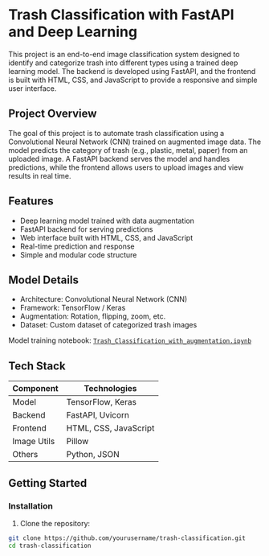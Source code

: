 # Trash Classification with FastAPI and Deep Learning

This project is an end-to-end image classification system designed to identify and categorize trash into different types using a trained deep learning model. The backend is developed using FastAPI, and the frontend is built with HTML, CSS, and JavaScript to provide a responsive and simple user interface.

## Project Overview

The goal of this project is to automate trash classification using a Convolutional Neural Network (CNN) trained on augmented image data. The model predicts the category of trash (e.g., plastic, metal, paper) from an uploaded image. A FastAPI backend serves the model and handles predictions, while the frontend allows users to upload images and view results in real time.

## Features

- Deep learning model trained with data augmentation
- FastAPI backend for serving predictions
- Web interface built with HTML, CSS, and JavaScript
- Real-time prediction and response
- Simple and modular code structure

## Model Details

- Architecture: Convolutional Neural Network (CNN)
- Framework: TensorFlow / Keras
- Augmentation: Rotation, flipping, zoom, etc.
- Dataset: Custom dataset of categorized trash images

Model training notebook: [`Trash_Classification_with_augmentation.ipynb`](./Trash_Classification_with_augmentation.ipynb)

## Tech Stack

| Component    | Technologies                  |
|--------------|-------------------------------|
| Model        | TensorFlow, Keras             |
| Backend      | FastAPI, Uvicorn              |
| Frontend     | HTML, CSS, JavaScript         |
| Image Utils  | Pillow                        |
| Others       | Python, JSON                  |

## Getting Started

### Installation

1. Clone the repository:
```bash
git clone https://github.com/yourusername/trash-classification.git
cd trash-classification
